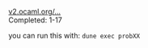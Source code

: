 [v2.ocaml.org/...](https://v2.ocaml.org/learn/tutorials/99problems.html)  
Completed: 1-17

you can run this with: `dune exec probXX`
